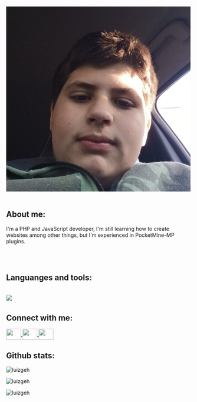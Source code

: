 <p align = 'center>
   <h1>Hi! I'm Pitu</h1>
   <img src="./myprofile.jpg" height="500" width="500">
   <br></br>
   <h2>About me: </h2>
   <p>I'm a PHP and JavaScript developer, I'm still learning how to create websites among other things, but I'm experienced in  PocketMine-MP plugins.</p>
   <br></br>
   <h2>Languanges and tools: <h2>
   <img src = 'https://skillicons.dev/icons?i=php,js,npm,git'>
   <h2>Connect with me:</h2>
   <p>
      <a href="https://twitter.com/luizgeh" target="blank">
         <img align="center" src="https://skillicons.dev/icons?i=twitter" height="30" width="40" />
      </a>
      <a href="https://youtube.com/@luizgeh" target="blank">
        <img align="center" src="https://skillicons.dev/icons?i=youtube" height="30" width="40" />
      </a>
      <a href="https://instagram.com/luizgeh_" target="blank">
        <img align="center" src="https://skillicons.dev/icons?i=instagram" height="30" width="40" />
      </a>
   </p>
   <h2>Github stats:</h2>
   <p'>
      <img src="https://github-readme-stats.vercel.app/api/top-langs?username=luizgeh&show_icons=true&locale=en&layout=compact" alt="luizgeh"/></p>
      <img src="https://github-readme-stats.vercel.app/api?username=luizgeh&show_icons=true&locale=en" alt="luizgeh"/></p>
      <img src="https://github-readme-streak-stats.herokuapp.com/?user=luizgeh" alt="luizgeh"/>
   </p>
</p>

